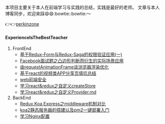 本项目主要关于本人在前端学习与实践的总结，实践是最好的老师。
文章与本人博客同步，欢迎来踩:smile::smile::bowtie::bowtie:～

:point_right::point_right:[perkinzone](http://perkinzone.cn)
#### ExperienceIsTheBestTeacher

1. FrontEnd
    - [基于Redux-Form与Redux-Saga的权限验证应用(一)](https://github.com/PerkinJ/ExperienceIsTheBestTeacher/blob/master/2017/%E5%9F%BA%E4%BA%8ERedux-Form%E4%B8%8ERedux-Saga%E7%9A%84%E6%9D%83%E9%99%90%E9%AA%8C%E8%AF%81%E5%BA%94%E7%94%A8(%E4%B8%80).md)
    - [Facebook面试题之凸边形判断而衍生的实际场景应用](https://github.com/PerkinJ/ExperienceIsTheBestTeacher/blob/master/2017/Facebook%E9%9D%A2%E8%AF%95%E9%A2%98%E4%B9%8B%E5%87%B8%E8%BE%B9%E5%BD%A2%E5%88%A4%E6%96%AD%E8%80%8C%E8%A1%8D%E7%94%9F%E7%9A%84%E5%AE%9E%E9%99%85%E5%9C%BA%E6%99%AF%E5%BA%94%E7%94%A8.md)
    - [由requestAnimationFrame谈浏览器渲染优化](https://github.com/PerkinJ/ExperienceIsTheBestTeacher/blob/master/2017/%E7%94%B1requestAnimationFrame%E8%B0%88%E6%B5%8F%E8%A7%88%E5%99%A8%E6%B8%B2%E6%9F%93%E4%BC%98%E5%8C%96.md)
    - [基于react的视频类APP分享页填坑总结](https://github.com/PerkinJ/ExperienceIsTheBestTeacher/blob/master/2017/%E5%9F%BA%E4%BA%8Ereact%E7%9A%84%E8%A7%86%E9%A2%91%E7%B1%BBAPP%E5%88%86%E4%BA%AB%E9%A1%B5%E5%A1%AB%E5%9D%91%E6%80%BB%E7%BB%93.md)
    - [web前端安全](https://github.com/PerkinJ/ExperienceIsTheBestTeacher/blob/master/2017/web%E5%89%8D%E7%AB%AF%E5%AE%89%E5%85%A8.md)    
    - [学习react&redux之自定义createStore](https://github.com/PerkinJ/ExperienceIsTheBestTeacher/blob/master/2017/%E5%AD%A6%E4%B9%A0react%26redux%E4%B9%8B%E8%87%AA%E5%AE%9A%E4%B9%89createStore.md)
    - [学习react&redux之自定义Provider.md](https://github.com/PerkinJ/ExperienceIsTheBestTeacher/blob/master/2017/%E5%AD%A6%E4%B9%A0react%26redux%E4%B9%8B%E8%87%AA%E5%AE%9A%E4%B9%89Provider.md)   
2. BackEnd
    - [Redux,Koa,Express之middleware机制对比](https://github.com/PerkinJ/ExperienceIsTheBestTeacher/blob/master/2017/Redux,Koa,Express%E4%B9%8Bmiddleware%E6%9C%BA%E5%88%B6%E5%AF%B9%E6%AF%94.md)
    - [koa2静态服务器的搭建以及pm2一键部署入门](https://github.com/PerkinJ/ExperienceIsTheBestTeacher/blob/master/2017/koa2%E9%9D%99%E6%80%81%E6%9C%8D%E5%8A%A1%E5%99%A8%E7%9A%84%E6%90%AD%E5%BB%BA%E4%BB%A5%E5%8F%8Apm2%E4%B8%80%E9%94%AE%E9%83%A8%E7%BD%B2%E5%85%A5%E9%97%A8.md)
    - [学习Nginx配置](https://github.com/PerkinJ/ExperienceIsTheBestTeacher/blob/master/2017/%E5%AD%A6%E4%B9%A0Nginx%E9%85%8D%E7%BD%AE.md)
